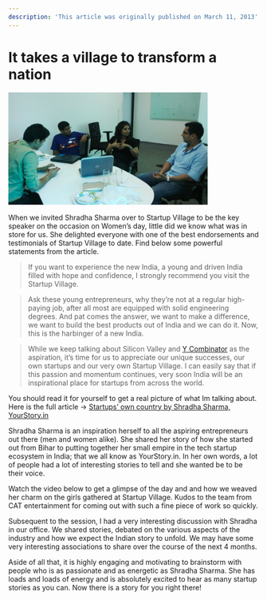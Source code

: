 ```yaml
---
description: 'This article was originally published on March 11, 2013'
---
```


# It takes a village to transform a nation

![](../.gitbook/assets/image.png)

When we invited Shradha Sharma over to Startup Village to be the key speaker on the occasion on Women’s day, little did we know what was in store for us. She delighted everyone with one of the best endorsements and testimonials of Startup Village to date. Find below some powerful statements from the article.

> If you want to experience the new India, a young and driven India filled with hope and confidence, I strongly recommend you visit the Startup Village.

> Ask these young entrepreneurs, why they’re not at a regular high-paying job, after all most are equipped with solid engineering degrees. And pat comes the answer, we want to make a difference, we want to build the best products out of India and we can do it. Now, this is the harbinger of a new India.

> While we keep talking about Silicon Valley and [Y Combinator](http://ycombinator.com/) as the aspiration, it’s time for us to appreciate our unique successes, our own startups and our very own Startup Village. I can easily say that if this passion and momentum continues, very soon India will be an inspirational place for startups from across the world.

You should read it for yourself to get a real picture of what Im talking about. Here is the full article -&gt; [Startups’ own country by Shradha Sharma, YourStory.in](http://yourstory.in/2013/03/startups-own-country/)

Shradha Sharma is an inspiration herself to all the aspiring entrepreneurs out there \(men and women alike\). She shared her story of how she started out from Bihar to putting together her small empire in the tech startup ecosystem in India; that we all know as YourStory.in. In her own words, a lot of people had a lot of interesting stories to tell and she wanted be to be their voice.

Watch the video below to get a glimpse of the day and and how we weaved her charm on the girls gathered at Startup Village. Kudos to the team from CAT entertainment for coming out with such a fine piece of work so quickly.

Subsequent to the session, I had a very interesting discussion with Shradha in our office. We shared stories, debated on the various aspects of the industry and how we expect the Indian story to unfold. We may have some very interesting associations to share over the course of the next 4 months.

Aside of all that, it is highly engaging and motivating to brainstorm with people who is as passionate and as energetic as Shradha Sharma. She has loads and loads of energy and is absolutely excited to hear as many startup stories as you can. Now there is a story for you right there!

